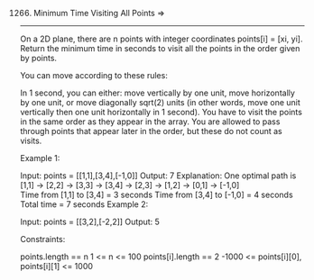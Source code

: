 1266. Minimum Time Visiting All Points  =>
--------------------------------------


On a 2D plane, there are n points with integer coordinates points[i] = [xi, yi]. Return the minimum time in seconds to visit all the points in the order given by points.

You can move according to these rules:

In 1 second, you can either:
move vertically by one unit,
move horizontally by one unit, or
move diagonally sqrt(2) units (in other words, move one unit vertically then one unit horizontally in 1 second).
You have to visit the points in the same order as they appear in the array.
You are allowed to pass through points that appear later in the order, but these do not count as visits.
 

Example 1:


Input: points = [[1,1],[3,4],[-1,0]]
Output: 7
Explanation: One optimal path is [1,1] -> [2,2] -> [3,3] -> [3,4] -> [2,3] -> [1,2] -> [0,1] -> [-1,0]   
Time from [1,1] to [3,4] = 3 seconds 
Time from [3,4] to [-1,0] = 4 seconds
Total time = 7 seconds
Example 2:

Input: points = [[3,2],[-2,2]]
Output: 5
 

Constraints:

points.length == n
1 <= n <= 100
points[i].length == 2
-1000 <= points[i][0], points[i][1] <= 1000
